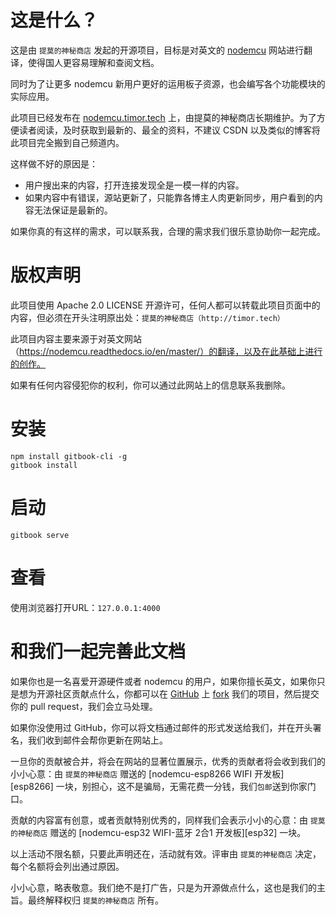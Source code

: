 # 这是什么？

这是由 `提莫的神秘商店` 发起的开源项目，目标是对英文的 [nodemcu](https://nodemcu.readthedocs.io/en/master/) 网站进行翻译，使得国人更容易理解和查阅文档。

同时为了让更多 nodemcu 新用户更好的运用板子资源，也会编写各个功能模块的实际应用。

此项目已经发布在 [nodemcu.timor.tech](http://nodemcu.timor.tech) 上，由提莫的神秘商店长期维护。为了方便读者阅读，及时获取到最新的、最全的资料，不建议 CSDN 以及类似的博客将此项目完全搬到自己频道内。

这样做不好的原因是：

 - 用户搜出来的内容，打开连接发现全是一模一样的内容。
 - 如果内容中有错误，源站更新了，只能靠各博主人肉更新同步，用户看到的内容无法保证是最新的。

如果你真的有这样的需求，可以联系我，合理的需求我们很乐意协助你一起完成。

# 版权声明

此项目使用 Apache 2.0 LICENSE 开源许可，任何人都可以转载此项目页面中的内容，但必须在开头注明原出处：`提莫的神秘商店（http://timor.tech）`

此项目内容主要来源于对英文网站（https://nodemcu.readthedocs.io/en/master/）的翻译，以及在此基础上进行的创作。

如果有任何内容侵犯你的权利，你可以通过此网站上的信息联系我删除。

# 安装

```shell
npm install gitbook-cli -g
gitbook install
```

# 启动

```shell
gitbook serve
```

# 查看

使用浏览器打开URL：`127.0.0.1:4000`

# 和我们一起完善此文档

如果你也是一名喜爱开源硬件或者 nodemcu 的用户，如果你擅长英文，如果你只是想为开源社区贡献点什么，你都可以在 [GitHub][github] 上 [fork][github] 我们的项目，然后提交你的 pull request，我们会立马处理。

如果你没使用过 GitHub，你可以将文档通过邮件的形式发送给我们，并在开头署名，我们收到邮件会帮你更新在网站上。

一旦你的贡献被合并，将会在网站的显著位置展示，优秀的贡献者将会收到我们的小小心意：由 `提莫的神秘商店` 赠送的 [nodemcu-esp8266 WIFI 开发板][esp8266] 一块，别担心，这不是骗局，无需花费一分钱，我们`包邮`送到你家门口。

贡献的内容富有创意，或者贡献特别优秀的，同样我们会表示小小的心意：由 `提莫的神秘商店` 赠送的 [nodemcu-esp32 WIFI-蓝牙 2合1 开发板][esp32] 一块。

以上活动不限名额，只要此声明还在，活动就有效。评审由 `提莫的神秘商店` 决定，每个名额将会列出通过原因。

小小心意，略表敬意。我们绝不是打广告，只是为开源做点什么，这也是我们的主旨。最终解释权归 `提莫的神秘商店` 所有。

[github]: https://github.com/LanFly/nodemcu-zh


